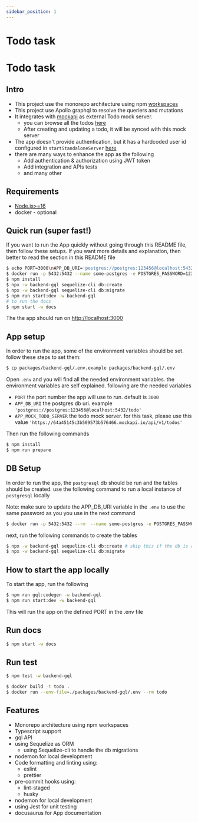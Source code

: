 ```yaml
---
sidebar_position: 1
---
```


# Todo task

# Todo task

## Intro

- This project use the monorepo architecture using npm [workspaces](https://docs.npmjs.com/cli/v9/using-npm/workspaces?v=true#adding-dependencies-to-a-workspace)
- This project use Apollo graphql to resolve the queriers and mutations
- It integrates with [mockapi](https://64a45145c3b509573b576466.mockapi.io/) as external Todo mock server.
  - you can browse all the todos [here](https://64a45145c3b509573b576466.mockapi.io/api/v1/todos)
  - After creating and updating a todo, it will be synced with this mock server
- The app doesn't provide authentication, but it has a hardcoded user id configured in `startStandaloneServer` [here](./src/index.ts)
- there are many ways to enhance the app as the following
  - Add authentication & authorization using JWT token
  - Add integration and APIs tests
  - and many other

## Requirements

- [Node.js>=16](https://nodejs.org/en/download/)
- docker - optional

## Quick run (super fast!)

If you want to run the App quickly without going through this README file, then follow these setups.
If you want more details and explanation, then better to read the section in this README file

```bash
$ echo PORT=3000\nAPP_DB_URI='postgres://postgres:123456@localhost:5432/todo'\nAPP_MOCK_TODO_SERVER=https://64a45145c3b509573b576466.mockapi.io/api/v1/todos > packages/backend-gql/.env
$ docker run -p 5432:5432 --name some-postgres -e POSTGRES_PASSWORD=123456 -d postgres
$ npm install
$ npx -w backend-gql sequelize-cli db:create
$ npx -w backend-gql sequelize-cli db:migrate
$ npm run start:dev -w backend-gql
# to run the docs
$ npm start -w docs
```

The the app should run on [http://localhost:3000](http://localhost:3000)

## App setup

In order to run the app, some of the environment variables should be set. follow these steps to set them:

```bash
$ cp packages/backend-gql/.env.example packages/backend-gql/.env
```

Open `.env` and you will find all the needed environment variables. the environment variables are self explained. following are the needed variables

- `PORT` the port number the app will use to run. default is `3000`
- `APP_DB_URI` the postgres db uri. example `'postgres://postgres:123456@localhost:5432/todo'`
- `APP_MOCK_TODO_SERVER` the todo mock server. for this task, please use this value `'https://64a45145c3b509573b576466.mockapi.io/api/v1/todos'`

Then run the following commands

```bash
$ npm install
$ npm run prepare
```

## DB Setup

In order to run the app, the `postgresql` db should be run and the tables should be created. use the following command to run a local instance of `postgresql` locally

Note: make sure to update the APP_DB_URI variable in the `.env` to use the same password as you you use in the next command

```bash
$ docker run -p 5432:5432 --rm  --name some-postgres -e POSTGRES_PASSWORD=123456 postgres
```

next, run the following commands to create the tables

```bash
$ npx -w backend-gql sequelize-cli db:create # skip this if the db is already created
$ npx -w backend-gql sequelize-cli db:migrate
```

## How to start the app locally

To start the app, run the following

```bash
$ npm run gql:codegen -w backend-gql
$ npm run start:dev -w backend-gql
```

This will run the app on the defined PORT in the .env file

## Run docs

```bash
$ npm start -w docs
```

## Run test

```bash
$ npm test -w backend-gql
```

```bash
$ docker build -t todo .
$ docker run --env-file=./packages/backend-gql/.env --rm todo
```

## Features

- Monorepo architecture using npm workspaces
- Typescript support
- gql API
- using Sequelize as ORM
  - using Sequelize-cli to handle the db migrations
- nodemon for local development
- Code formatting and linting using:
  - eslint
  - prettier
- pre-commit hooks using:
  - lint-staged
  - husky
- nodemon for local development
- using Jest for unit testing
- docusaurus for App documentation
